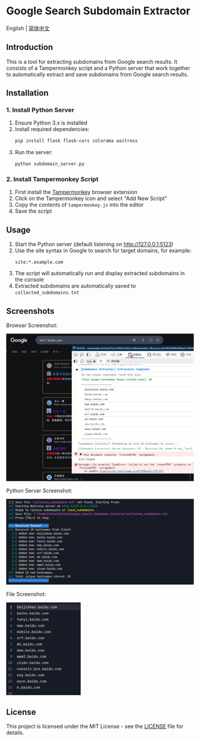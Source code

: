 # Google Search Subdomain Extractor

English | [简体中文](README.md)

## Introduction

This is a tool for extracting subdomains from Google search results. It consists of a Tampermonkey script and a Python server that work together to automatically extract and save subdomains from Google search results.

## Installation

### 1. Install Python Server

1. Ensure Python 3.x is installed
2. Install required dependencies:
   ```bash
   pip install flask flask-cors colorama waitress
   ```
3. Run the server:
   ```bash
   python subdomain_server.py
   ```

### 2. Install Tampermonkey Script

1. First install the [Tampermonkey](https://www.tampermonkey.net/) browser extension
2. Click on the Tampermonkey icon and select "Add New Script"
3. Copy the contents of `tampermonkey.js` into the editor
4. Save the script

## Usage

1. Start the Python server (default listening on http://127.0.0.1:5123)
2. Use the site syntax in Google to search for target domains, for example:
   ```
   site:*.example.com
   ```
3. The script will automatically run and display extracted subdomains in the console
4. Extracted subdomains are automatically saved to `collected_subdomains.txt`

## Screenshots

Browser Screenshot:

<img src="images\6dffb9e4de72338ef0be3bbfbcb608b3.png" width="700px">

Python Server Screenshot:

<img src="images\5af63fcda7138641c4b04a434aa898db.png">

File Screenshot:

<img src="images\7f506d9ca02adb5448edacf23d229eda.png" width="200px">

## License

This project is licensed under the MIT License - see the [LICENSE](LICENSE) file for details.

